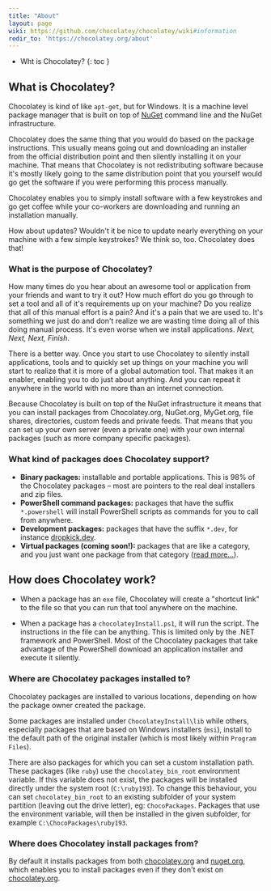 ```yaml
---
title: "About"
layout: page
wiki: https://github.com/chocolatey/chocolatey/wiki#information
redir_to: 'https://chocolatey.org/about'
---
```


* Wht is Chocolatey?
{: toc }

## What is Chocolatey?

Chocolatey is kind of like `apt-get`, but for Windows. It is a machine level package manager that is built on top of [NuGet](http://www.nuget.org/) command line and the NuGet infrastructure.

Chocolatey does the same thing that you would do based on the package instructions. This usually means going out and downloading an installer from the official distribution point and then silently installing it on your machine. That means that Chocolatey is not redistributing software because it's mostly likely going to the same distribution point that you yourself would go get the software if you were performing this process manually.

Chocolatey enables you to simply install software with a few keystrokes and go get coffee while your co-workers are downloading and running an installation manually.

How about updates? Wouldn't it be nice to update nearly everything on your machine with a few simple keystrokes? We think so, too. Chocolatey does that!

### What is the purpose of Chocolatey?

How many times do you hear about an awesome tool or application from your friends and want to try it out? How much effort do you go through to set a tool and all of it's requirements up on your machine? Do you realize that all of this manual effort is a pain? And it's a pain that we are used to. It's something we just do and don't realize we are wasting time doing all of this doing manual process. It's even worse when we install applications. *Next, Next, Next, Finish*.

There is a better way. Once you start to use Chocolatey to silently install applications, tools and to quickly set up things on your machine you will start to realize that it is more of a global automation tool. That makes it an enabler, enabling you to do just about anything. And you can repeat it anywhere in the world with no more than an internet connection.

Because Chocolatey is built on top of the NuGet infrastructure it means that you can install packages from Chocolatey.org, NuGet.org, MyGet.org, file shares, directories, custom feeds and private feeds. That means that you can set up your own server (even a private one) with your own internal packages (such as more company specific packages).

### What kind of packages does Chocolatey support?

- **Binary packages:** installable and portable applications. This is 98% of the Chocolatey packages – most are pointers to the real deal installers and zip files.
- **PowerShell command packages:** packages that have the suffix `*.powershell` will install PowerShell scripts as commands for you to call from anywhere.
- **Development packages:** packages that have the suffix `*.dev`, for instance [dropkick.dev](http://nuget.org/list/packages/dropkick.dev).
- **Virtual packages (coming soon!):** packages that are like a category, and you just want one package from that category ([read more...](https://github.com/ferventcoder/nugetpackages/issues/30)).

## How does Chocolatey work?

- When a package has an `exe` file, Chocolatey will create a "shortcut link" to the file so that you can run that tool anywhere on the machine.

- When a package has a `chocolateyInstall.ps1`, it will run the script. The instructions in the file can be anything. This is limited only by the .NET framework and PowerShell. Most of the Chocolatey packages that take advantage of the PowerShell download an application installer and execute it silently.

### Where are Chocolatey packages installed to?

Chocolatey packages are installed to various locations, depending on how the package owner created the package.

Some packages are installed under `ChocolateyInstall\lib` while others, especially packages that are based on Windows installers (`msi`), install to the default path of the original installer (which is most likely within `Program Files`).

There are also packages for which you can set a custom installation path. These packages (like `ruby`) use the `chocolatey_bin_root` environment variable. If this variable does not exist, the packages will be installed directly under the system root (`C:\ruby193`). To change this behaviour, you can set `chocolatey_bin_root` to an existing subfolder of your system partition (leaving out the drive letter), eg: `ChocoPackages`. Packages that use the environment variable, will then be installed in the given subfolder, for example `C:\ChocoPackages\ruby193`.

### Where does Chocolatey install packages from?

By default it installs packages from both [chocolatey.org](http://chocolatey.org) and [nuget.org](http://nuget.org), which enables you to install packages even if they don't exist on [chocolatey.org](http://chocolatey.org).
